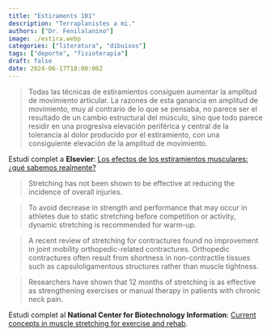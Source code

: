 ```yaml
---
title: "Estiraments 101"
description: "Terraplanistes a mi."
authors: ["Dr. Fenilalanino"]
image: ./estira.webp
categories: ["literatura", "dibuixos"]
tags: ["deporte", "fisioterapia"]
draft: false
date: 2024-06-17T18:00:00Z
---
```


> Todas las técnicas de estiramientos consiguen aumentar la amplitud de movimiento articular. La razones de esta ganancia en amplitud de movimiento, muy al contrario de lo que se pensaba, no parece ser el resultado de un cambio estructural del músculo, sino que todo parece residir en una progresiva elevación periférica y central de la tolerancia al dolor producido por el estiramiento, con una consiguiente elevación de la amplitud de movimiento.

Estudi complet a **Elsevier**: [Los efectos de los estiramientos musculares: ¿qué sabemos realmente?](https://www.elsevier.es/es-revista-revista-iberoamericana-fisioterapia-kinesiologia-176-articulo-los-efectos-estiramientos-musculares-que-13092669)



> Stretching has not been shown to be effective at reducing the incidence of overall injuries.

> To avoid decrease in strength and performance that may occur in athletes due to static stretching before competition or activity, dynamic stretching is recommended for warm-up.

> A recent review of stretching for contractures found no improvement in joint mobility orthopedic-related contractures. Orthopedic contractures often result from shortness in non-contractile tissues such as capsuloligamentous structures rather than muscle tightness.

> Researchers have shown that 12 months of stretching is as effective as strengthening exercises or manual therapy in patients with chronic neck pain.

Estudi complet al **National Center for Biotechnology Information**: [Current concepts in muscle stretching for exercise and rehab](https://www.ncbi.nlm.nih.gov/pmc/articles/PMC3273886/).
